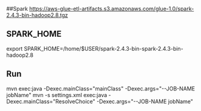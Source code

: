##Spark
https://aws-glue-etl-artifacts.s3.amazonaws.com/glue-1.0/spark-2.4.3-bin-hadoop2.8.tgz
  

## SPARK_HOME
export SPARK_HOME=/home/$USER/spark-2.4.3-bin-spark-2.4.3-bin-hadoop2.8


## Run
mvn exec:java -Dexec.mainClass="mainClass" -Dexec.args="--JOB-NAME jobName"
mvn -s settings.xml exec:java -Dexec.mainClass="ResolveChoice" -Dexec.args="--JOB-NAME jobName"

